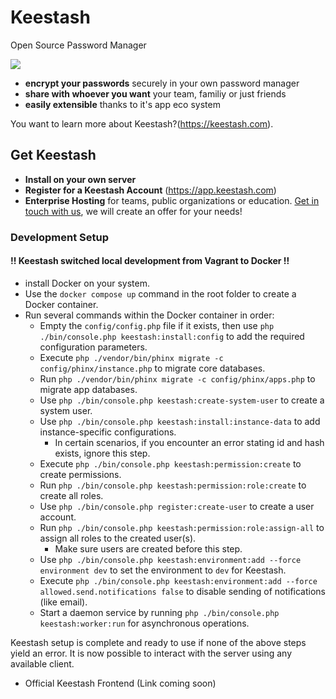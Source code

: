 # Keestash
Open Source Password Manager

![](https://keestash.com/wp-content/uploads/2019/10/keestash_logo_inverted.png)

* **encrypt your passwords** securely in your own password manager
* **share with whoever you want** your team, familiy or just friends
* **easily extensible** thanks to it's app eco system

You want to learn more about Keestash?(https://keestash.com).

## Get Keestash

* **Install on your own server**
* **Register for a Keestash Account** (https://app.keestash.com)
* **Enterprise Hosting** for teams, public organizations or education. [Get in touch with us](https://ucar-solutions.de), we will create an offer for your needs!

 ### Development Setup
 
 #### !! Keestash switched local development from Vagrant to Docker !!

* install Docker on your system.
* Use the `docker compose up` command in the root folder to create a Docker container.
* Run several commands within the Docker container in order:
  * Empty the `config/config.php` file if it exists, then use `php ./bin/console.php keestash:install:config` to add the required configuration parameters. 
  * Execute `php ./vendor/bin/phinx migrate -c config/phinx/instance.php` to migrate core databases.
  * Run `php ./vendor/bin/phinx migrate -c config/phinx/apps.php` to migrate app databases.
  * Use `php ./bin/console.php keestash:create-system-user` to create a system user.
  * Use `php ./bin/console.php keestash:install:instance-data` to add instance-specific configurations.
    * In certain scenarios, if you encounter an error stating id and hash exists, ignore this step.
  * Execute `php ./bin/console.php keestash:permission:create` to create permissions.
  * Run `php ./bin/console.php keestash:permission:role:create` to create all roles.
  * Use `php ./bin/console.php register:create-user` to create a user account.
  * Run `php ./bin/console.php keestash:permission:role:assign-all` to assign all roles to the created user(s).
    * Make sure users are created before this step.
  * Use `php ./bin/console.php keestash:environment:add --force environment dev` to set the environment to `dev` for Keestash.
  * Execute `php ./bin/console.php keestash:environment:add --force allowed.send.notifications false` to disable sending of notifications (like email).
  * Start a daemon service by running `php ./bin/console.php keestash:worker:run` for asynchronous operations.

Keestash setup is complete and ready to use if none of the above steps yield an error. It is now possible to interact with the server using any available client.

 * Official Keestash Frontend (Link coming soon)